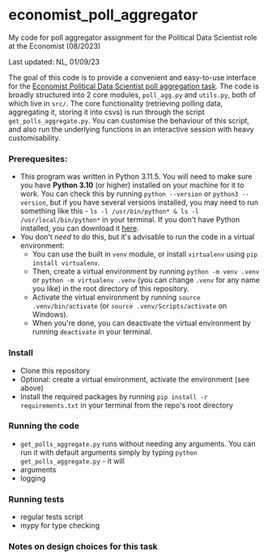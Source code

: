 # economist_poll_aggregator
My code for poll aggregator assignment for the Political Data Scientist role at the Economist (08/2023)

Last updated: NL, 01/09/23

The goal of this code is to provide a convenient and easy-to-use interface for the [Economist Political Data Scientist poll aggregation task](https://cdn-dev.economistdatateam.com/jobs/pds/code-test/assignment.html). The code is broadly structured into 2 core modules, `poll_agg.py` and `utils.py`, both of which live in `src/`. The core functionality (retrieving polling data, aggregating it, storing it into csvs) is run through the script `get_polls_aggregate.py`. You can customise the behaviour of this script, and also run the underlying functions in an interactive session with heavy customisability.

### Prerequesites:
- This program was written in Python 3.11.5. You will need to make sure you have **Python 3.10** (or higher) installed on your machine for it to work. You can check this by running `python --version` or `python3 --version`, but if you have several versions installed, you may need to run something like this - `ls -l /usr/bin/python* & ls -l /usr/local/bin/python*` in your terminal. If you don't have Python installed, you can download it [here](https://www.python.org/downloads/).
- You don't *need* to do this, but it's advisable to run the code in a virtual environment: 
    - You can use the built in `venv` module, or install `virtualenv` using `pip install virtualenv`. 
    - Then, create a virtual environment by running `python -m venv .venv` or `python -m virtualenv .venv` (you can change `.venv` for any name you like) in the root directory of this repository. 
    - Activate the virtual environment by running `source .venv/bin/activate` (or `source .venv/Scripts/activate` on Windows). 
    - When you're done, you can deactivate the virtual environment by running `deactivate` in your terminal.

### Install
- Clone this repository 
- Optional: create a virtual environment, activate the environment (see above)
- Install the required packages by running `pip install -r requirements.txt` in your terminal from the repo's root directory

### Running the code
-  `get_polls_aggregate.py` runs without needing any arguments. You can run it with default arguments simply by typing `python get_polls_aggregate.py` - it will 
- arguments
- logging

### Running tests
- regular tests script
- mypy for type checking

### Notes on design choices for this task